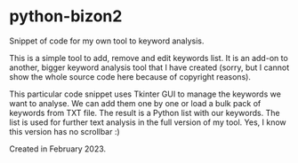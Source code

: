 # python-bizon2
Snippet of code for my own tool to keyword analysis.

This is a simple tool to add, remove and edit keywords list. It is an add-on to another, bigger keyword analysis tool that I have created (sorry, but I cannot show the whole source code here because of copyright reasons).

This particular code snippet uses Tkinter GUI to manage the keywords we want to analyse. We can add them one by one or load a bulk pack of keywords from TXT file. The result is a Python list with our keywords. The list is used for further text analysis in the full version of my tool.
Yes, I know this version has no scrollbar :)

Created in February 2023.
